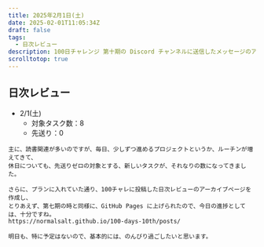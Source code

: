 ```yaml
---
title: 2025年2月1日(土)
date: 2025-02-01T11:05:34Z
draft: false
tags:
  - 日次レビュー
description: 100日チャレンジ 第十期の Discord チャンネルに送信したメッセージのアーカイブ
scrolltotop: true
---
```


## 日次レビュー

- 2/1(土)
  - 対象タスク数：8
  - 先送り：0

```
主に、読書関連が多いのですが、毎日、少しずつ進めるプロジェクトというか、ルーチンが増えてきて、
休日についても、先送りゼロの対象とする、新しいタスクが、それなりの数になってきました。

さらに、プランに入れていた通り、100チャレに投稿した日次レビューのアーカイブページを作成し、
とりあえず、第七期の時と同様に、GitHub Pages に上げられたので、今日の進捗としては、十分ですね。
https://normalsalt.github.io/100-days-10th/posts/

明日も、特に予定はないので、基本的には、のんびり過ごしたいと思います。
```
